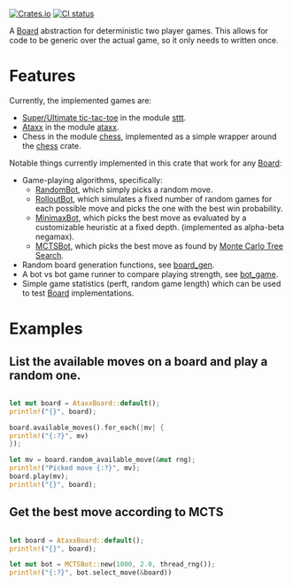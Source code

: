 [![Crates.io](https://img.shields.io/crates/v/board-game)](https://crates.io/crates/board-game)
[![CI status](https://github.com/KarelPeeters/board-game-rs/actions/workflows/rust.yml/badge.svg)](https://github.com/KarelPeeters/board-game-rs/actions)

<!--
Everything within the cargo-sync-readme comments is autogenerated based on the crate-level docs in lib.rs.
DO NOT EDIT MANUALLY
-->

<!-- cargo-sync-readme start -->

A [Board](https://docs.rs/board-game/latest/board-game/board/trait.Board.html) abstraction for deterministic two player
games. This allows for code to be generic over the actual game, so it only needs to written once.

# Features

Currently, the implemented games are:
* [Super/Ultimate tic-tac-toe](https://en.wikipedia.org/wiki/Ultimate_tic-tac-toe)
  in the module [sttt](https://docs.rs/board-game/latest/board-game/games/sttt/).
* [Ataxx](https://en.wikipedia.org/wiki/Ataxx)
  in the module [ataxx](https://docs.rs/board-game/latest/board-game/games/ataxx/).
* Chess in the module [chess](https://docs.rs/board-game/latest/board-game/games/chess/), implemented as a simple wrapper around the [chess](https://crates.io/crates/chess) crate.

Notable things currently implemented in this crate that work for any [Board](https://docs.rs/board-game/latest/board-game/board/trait.Board.html):
* Game-playing algorithms, specifically:
    * [RandomBot](https://docs.rs/board-game/latest/board-game/ai/simple/struct.RandomBot.html), which simply picks a random move.
    * [RolloutBot](https://docs.rs/board-game/latest/board-game/ai/simple/struct.RolloutBot.html), which simulates a fixed number of random games for each possible move and picks the one with the best win probability.
    * [MinimaxBot](https://docs.rs/board-game/latest/board-game/ai/minimax/struct.MiniMaxBot.html), which picks the best move as evaluated by a customizable heuristic at a fixed depth. (implemented as alpha-beta negamax).
    * [MCTSBot](https://docs.rs/board-game/latest/board-game/ai/mcts/struct.MCTSBot.html), which picks the best move as found by [Monte Carlo Tree Search](https://en.wikipedia.org/wiki/Monte_Carlo_tree_search).
* Random board generation functions, see [board_gen](https://docs.rs/board-game/latest/board-game/util/board_gen/).
* A bot vs bot game runner to compare playing strength, see [bot_game](https://docs.rs/board-game/latest/board-game/util/bot_game/).
* Simple game statistics (perft, random game length) which can be used to test [Board](https://docs.rs/board-game/latest/board-game/board/trait.Board.html) implementations.

# Examples

## List the available moves on a board and play a random one.

```rust

let mut board = AtaxxBoard::default();
println!("{}", board);

board.available_moves().for_each(|mv| {
println!("{:?}", mv)
});

let mv = board.random_available_move(&mut rng);
println!("Picked move {:?}", mv);
board.play(mv);
println!("{}", board);
```

## Get the best move according to MCTS

```rust

let board = AtaxxBoard::default();
println!("{}", board);

let mut bot = MCTSBot::new(1000, 2.0, thread_rng());
println!("{:?}", bot.select_move(&board))
```

<!-- cargo-sync-readme end -->
